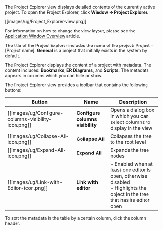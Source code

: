 The Project Explorer view displays detailed contents of the currently active project. To open the Project Explorer, click **Window -> Project Explorer**.

[[images/ug/Project_Explorer-view.png]]

For information on how to change the view layout, please see the [Application Window Overview](https://github.com/serge-rider/dbeaver/wiki/Application-Window-Overview) article.

The title of the Project Explorer includes the name of the project: Project – [Project name]. **General** is a project that initially exists in the system by default.

The Project Explorer displays the content of a project with metadata. The content includes: **Bookmarks**, **ER Diagrams**, and **Scripts**. The metadata appears in columns which you can hide or show.

The Project Explorer view provides a toolbar that contains the following buttons:

Button|Name|Description
------|----|-----------
[[images/ug/Configure-columns-visibility-icon.png]]|**Configure columns visibility**|Opens a dialog box in which you can select columns to display in the view
[[images/ug/Collapse-All-icon.png]]|**Collapse All**|Collapses the tree to the root level
[[images/ug/Expand-All-icon.png]]|**Expand All**| Expands the tree nodes
[[images/ug/Link-with-Editor-icon.png]]|**Link with editor**|- Enabled when at least one editor is open, otherwise disabled<br/>- Highlights the object in the tree that has its editor open

To sort the metadata in the table by a certain column, click the column header.
